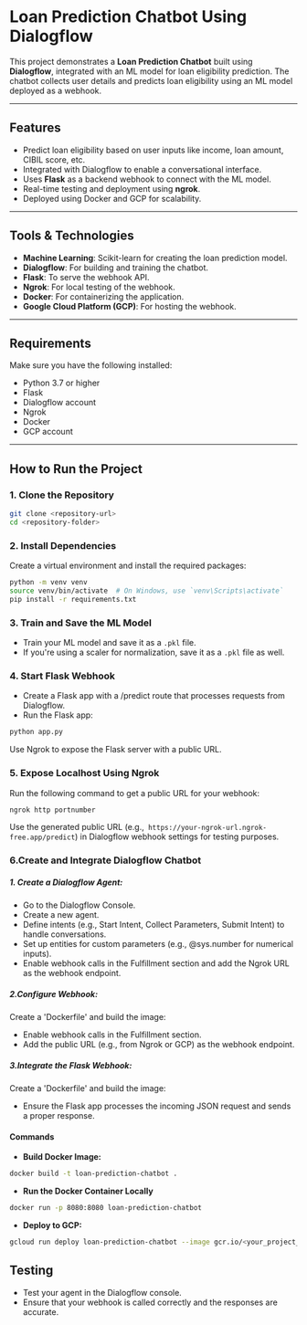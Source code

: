 # Loan Prediction Chatbot Using Dialogflow  

This project demonstrates a **Loan Prediction Chatbot** built using **Dialogflow**, integrated with an ML model for loan eligibility prediction. The chatbot collects user details and predicts loan eligibility using an ML model deployed as a webhook.  

---

## Features  
- Predict loan eligibility based on user inputs like income, loan amount, CIBIL score, etc.  
- Integrated with Dialogflow to enable a conversational interface.  
- Uses **Flask** as a backend webhook to connect with the ML model.  
- Real-time testing and deployment using **ngrok**.  
- Deployed using Docker and GCP for scalability.  

---

## Tools & Technologies  
- **Machine Learning**: Scikit-learn for creating the loan prediction model.  
- **Dialogflow**: For building and training the chatbot.  
- **Flask**: To serve the webhook API.  
- **Ngrok**: For local testing of the webhook.  
- **Docker**: For containerizing the application.  
- **Google Cloud Platform (GCP)**: For hosting the webhook.  

---

## Requirements  
Make sure you have the following installed:  
- Python 3.7 or higher  
- Flask  
- Dialogflow account  
- Ngrok  
- Docker  
- GCP account  

---

## How to Run the Project  

### 1. Clone the Repository  
```bash  
git clone <repository-url>  
cd <repository-folder>
```

### 2. Install Dependencies
Create a virtual environment and install the required packages:

```bash  
python -m venv venv  
source venv/bin/activate  # On Windows, use `venv\Scripts\activate`  
pip install -r requirements.txt
```

### 3. Train and Save the ML Model
- Train your ML model and save it as a `.pkl` file.
- If you're using a scaler for normalization, save it as a `.pkl` file as well.

### 4. Start Flask Webhook
- Create a Flask app with a /predict route that processes requests from Dialogflow.
- Run the Flask app:
  
```bash 
python app.py  
```
Use Ngrok to expose the Flask server with a public URL.

### 5. Expose Localhost Using Ngrok
Run the following command to get a public URL for your webhook:

```bash 
ngrok http portnumber   
```

Use the generated public URL (e.g.,` https://your-ngrok-url.ngrok-free.app/predict`) in Dialogflow webhook settings for testing purposes.

### 6.Create and Integrate Dialogflow Chatbot

##### 1. Create a Dialogflow Agent:
  - Go to the Dialogflow Console.
  - Create a new agent.
  - Define intents (e.g., Start Intent, Collect Parameters, Submit Intent) to handle 
    conversations.
  - Set up entities for custom parameters (e.g., @sys.number for numerical inputs).
  - Enable webhook calls in the Fulfillment section and add the Ngrok URL as the webhook 
    endpoint.

##### 2.Configure Webhook:
Create a 'Dockerfile' and build the image:
  - Enable webhook calls in the Fulfillment section.
  - Add the public URL (e.g., from Ngrok or GCP) as the webhook endpoint.

##### 3.Integrate the Flask Webhook:
Create a 'Dockerfile' and build the image:
  - Ensure the Flask app processes the incoming JSON request and sends a proper response.


#### Commands

- **Build Docker Image:**
```bash 
docker build -t loan-prediction-chatbot .     
```
- **Run the Docker Container Locally**
```bash 
docker run -p 8080:8080 loan-prediction-chatbot     
```

- **Deploy to GCP:**
```bash 
gcloud run deploy loan-prediction-chatbot --image gcr.io/<your_project_id>/loan-prediction-chatbot --platform managed --region <your_region> --allow-unauthenticated
```

## Testing
- Test your agent in the Dialogflow console.
- Ensure that your webhook is called correctly and the responses are accurate.
